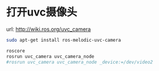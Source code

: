 
# 打开uvc摄像头

url: http://wiki.ros.org/uvc_camera

```sh
sudo apt-get install ros-melodic-uvc-camera

roscore
rosrun uvc_camera uvc_camera_node
#rosrun uvc_camera uvc_camera_node _device:=/dev/video2
```